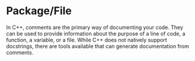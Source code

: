# Package/File
In C++, comments are the primary way of documenting your code. They can be used to provide information about the purpose of a line of code, a function, a variable, or a file. While C++ does not natively support docstrings, there are tools available that can generate documentation from comments.